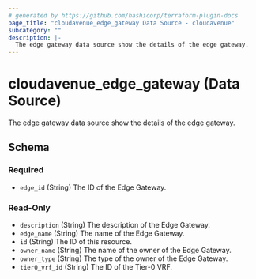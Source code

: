 ```yaml
---
# generated by https://github.com/hashicorp/terraform-plugin-docs
page_title: "cloudavenue_edge_gateway Data Source - cloudavenue"
subcategory: ""
description: |-
  The edge gateway data source show the details of the edge gateway.
---
```


# cloudavenue_edge_gateway (Data Source)

The edge gateway data source show the details of the edge gateway.



<!-- schema generated by tfplugindocs -->
## Schema

### Required

- `edge_id` (String) The ID of the Edge Gateway.

### Read-Only

- `description` (String) The description of the Edge Gateway.
- `edge_name` (String) The name of the Edge Gateway.
- `id` (String) The ID of this resource.
- `owner_name` (String) The name of the owner of the Edge Gateway.
- `owner_type` (String) The type of the owner of the Edge Gateway.
- `tier0_vrf_id` (String) The ID of the Tier-0 VRF.


